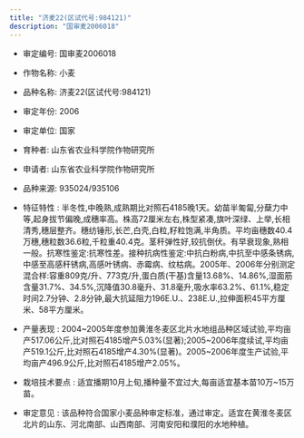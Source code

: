 ```yaml
---
title: "济麦22(区试代号:984121)"
description: "国审麦2006018"
---
```

* 审定编号:  国审麦2006018

*  作物名称:  小麦

*  品种名称:  济麦22(区试代号:984121)

*  审定年份:  2006

*  审定单位:  国家

* 育种者:  山东省农业科学院作物研究所

*  申请者:  山东省农业科学院作物研究所

*  品种来源:  935024/935106

*  特征特性 : 
半冬性,中晚熟,成熟期比对照石4185晚1天。幼苗半匍匐,分蘖力中等,起身拔节偏晚,成穗率高。株高72厘米左右,株型紧凑,旗叶深绿、上举,长相清秀,穗层整齐。穗纺锤形,长芒,白壳,白粒,籽粒饱满,半角质。平均亩穗数40.4万穗,穗粒数36.6粒,千粒重40.4克。茎秆弹性好,较抗倒伏。有早衰现象,熟相一般。抗寒性鉴定:抗寒性差。接种抗病性鉴定:中抗白粉病,中抗至中感条锈病,中感至高感秆锈病,高感叶锈病、赤霉病、纹枯病。2005年、2006年分别测定混合样:容重809克/升、773克/升,蛋白质(干基)含量13.68%、14.86%,湿面筋含量31.7%、34.5%,沉降值30.8毫升、31.8毫升,吸水率63.2%、61.1%,稳定时间2.7分钟、2.8分钟,最大抗延阻力196E.U.、238E.U.,拉伸面积45平方厘米、58平方厘米。
 
*  产量表现 : 
2004~2005年度参加黄淮冬麦区北片水地组品种区域试验,平均亩产517.06公斤,比对照石4185增产5.03%(显著);2005~2006年度续试,平均亩产519.1公斤,比对照石4185增产4.30%(显著)。2005~2006年度生产试验,平均亩产496.9公斤,比对照石4185增产2.05%。

*  栽培技术要点 : 
适宜播期10月上旬,播种量不宜过大,每亩适宜基本苗10万~15万苗。

*  审定意见 : 
该品种符合国家小麦品种审定标准，通过审定。适宜在黄淮冬麦区北片的山东、河北南部、山西南部、河南安阳和濮阳的水地种植。
